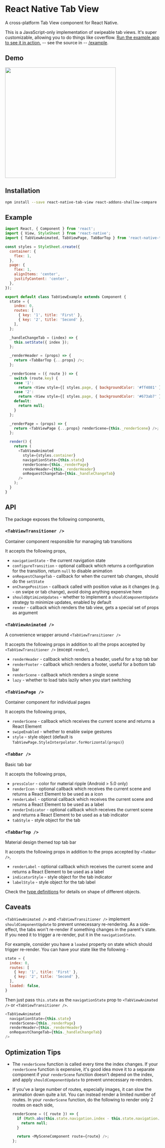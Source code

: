 React Native Tab View
=====================

A cross-platform Tab View component for React Native.

This is a JavaScript-only implementation of swipeable tab views. It's
super customizable, allowing you to do things like coverflow. [Run the
example app to see it in
action.](https://getexponent.com/@rncommunity/react-native-tab-view-demos)
-- see the source in
-- [/example](https://github.com/react-native-community/react-native-tab-view/tree/master/example).


## Demo

<a href="https://raw.githubusercontent.com/satya164/react-native-tab-view/master/demo/demo.mp4"><img src="https://raw.githubusercontent.com/satya164/react-native-tab-view/master/demo/demo.gif" width="360"></a>


## Installation

```sh
npm install --save react-native-tab-view react-addons-shallow-compare
```


## Example

```js
import React, { Component } from 'react';
import { View, StyleSheet } from 'react-native';
import { TabViewAnimated, TabViewPage, TabBarTop } from 'react-native-tab-view';

const styles = StyleSheet.create({
  container: {
    flex: 1,
  },
  page: {
    flex: 1,
    alignItems: 'center',
    justifyContent: 'center',
  },
});

export default class TabViewExample extends Component {
  state = {
    index: 0,
    routes: [
      { key: '1', title: 'First' },
      { key: '2', title: 'Second' },
    ],
  };

  _handleChangeTab = (index) => {
    this.setState({ index });
  };

  _renderHeader = (props) => {
    return <TabBarTop {...props} />;
  };

  _renderScene = ({ route }) => {
    switch (route.key) {
    case '1':
      return <View style={[ styles.page, { backgroundColor: '#ff4081' } ]} />;
    case '2':
      return <View style={[ styles.page, { backgroundColor: '#673ab7' } ]} />;
    default:
      return null;
    }
  };

  _renderPage = (props) => {
    return <TabViewPage {...props} renderScene={this._renderScene} />;
  };

  render() {
    return (
      <TabViewAnimated
        style={styles.container}
        navigationState={this.state}
        renderScene={this._renderPage}
        renderHeader={this._renderHeader}
        onRequestChangeTab={this._handleChangeTab}
      />
    );
  }
}
```


## API

The package exposes the following components,

### `<TabViewTransitioner />`

Container component responsible for managing tab transitions

It accepts the following props,
- `navigationState` - the current navigation state
- `configureTransition` - optional callback which returns a configuration for the transition, return `null` to disable animation
- `onRequestChangeTab` - callback for when the current tab changes, should do the `setState`
- `onChangePosition` - callback called with position value as it changes (e.g. - on swipe or tab change), avoid doing anything expensive here
- `shouldOptimizeUpdates` - whether to implement a `shouldComponentUpdate` strategy to minimize updates, enabled by default
- `render` - callback which renders the tab view, gets a special set of props as argument

### `<TabViewAnimated />`

A convenience wrapper around `<TabViewTransitioner />`

It accepts the following props in addition to all the props accepted by `<TabViewTransitioner />` (except `render`),
- `renderHeader` - callback which renders a header, useful for a top tab bar
- `renderFooter` - callback which renders a footer, useful for a bottom tab bar
- `renderScene` - callback which renders a single scene
- `lazy` - whether to load tabs lazily when you start switching

### `<TabViewPage />`

Container component for individual pages

It accepts the following props,
- `renderScene` - callback which receives the current scene and returns a React Element
- `swipeEnabled` - whether to enable swipe gestures
- `style` - style object (default is `TabViewPage.StyleInterpolator.forHorizontal(props)`)

### `<TabBar />`

Basic tab bar

It accepts the following props,
- `pressColor` - color for material ripple (Android > 5.0 only)
- `renderIcon` - optional callback which receives the current scene and returns a React Element to be used as a icon
- `renderLabel` - optional callback which receives the current scene and returns a React Element to be used as a label
- `renderIndicator` - optional callback which receives the current scene and returns a React Element to be used as a tab indicator
- `tabStyle` - style object for the tab

### `<TabBarTop />`

Material design themed top tab bar

It accepts the following props in addition to the props accepted by `<TabBar />`,
- `renderLabel` - optional callback which receives the current scene and returns a React Element to be used as a label
- `indicatorStyle` - style object for the tab indicator
- `labelStyle` - style object for the tab label


Check the [type definitions](src/TabViewTypeDefinitions.js) for details on shape of different objects.


## Caveats

`<TabViewAnimated />` and `<TabViewTransitioner />` implement `shouldComponentUpdate` to prevent unnecessary re-rendering. As a side-effect, the tabs won't re-render if something changes in the parent's state. If you need it to trigger a re-render, put it in the `navigationState`.

For example, consider you have a `loaded` property on state which should trigger re-render. You can have your state like the following -

```js
state = {
  index: 0,
  routes: [
    { key: '1', title: 'First' },
    { key: '2', title: 'Second' },
  ],
  loaded: false,
}
```

Then just pass `this.state` as the `navigationState` prop to `<TabViewAnimated />` or `<TabViewTransitioner />`.


```js
<TabViewAnimated
  navigationState={this.state}
  renderScene={this._renderPage}
  renderHeader={this._renderHeader}
  onRequestChangeTab={this._handleChangeTab}
/>
```


## Optimization Tips

- The `renderScene` function is called every time the index changes. If your `renderScene` function is expensive, it's good idea move it to a separate component if your `renderScene` function doesn't depend on the index, and apply `shouldComponentUpdate` to prevent unnecessary re-renders.
- If you've a large number of routes, especially images, it can slow the animation down quite a lot. You can instead render a limited number of routes. In your `renderScene` function, do the following to render only 2 routes on each side,

  ```js
  renderScene = ({ route }) => {
    if (Math.abs(this.state.navigation.index - this.state.navigation.routes.indexOf(route)) > 2) {
      return null;
    }

    return <MySceneComponent route={route} />;
  };
  ```
